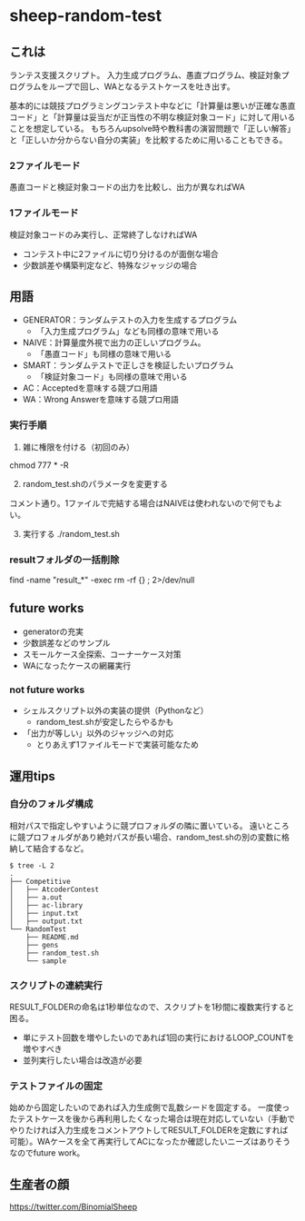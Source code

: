 # sheep-random-test

## これは

ランテス支援スクリプト。
入力生成プログラム、愚直プログラム、検証対象プログラムをループで回し、WAとなるテストケースを吐き出す。

基本的には競技プログラミングコンテスト中などに「計算量は悪いが正確な愚直コード」と「計算量は妥当だが正当性の不明な検証対象コード」に対して用いることを想定している。
もちろんupsolve時や教科書の演習問題で「正しい解答」と「正しいか分からない自分の実装」を比較するために用いることもできる。

### 2ファイルモード
愚直コードと検証対象コードの出力を比較し、出力が異なればWA

### 1ファイルモード
検証対象コードのみ実行し、正常終了しなければWA
- コンテスト中に2ファイルに切り分けるのが面倒な場合
- 少数誤差や構築判定など、特殊なジャッジの場合

## 用語
- GENERATOR：ランダムテストの入力を生成するプログラム
    - 「入力生成プログラム」なども同様の意味で用いる
- NAIVE：計算量度外視で出力の正しいプログラム。
    - 「愚直コード」も同様の意味で用いる
- SMART：ランダムテストで正しさを検証したいプログラム
    - 「検証対象コード」も同様の意味で用いる
- AC：Acceptedを意味する競プロ用語
- WA：Wrong Answerを意味する競プロ用語

### 実行手順
1. 雑に権限を付ける（初回のみ）

chmod 777 * -R

2. random_test.shのパラメータを変更する

コメント通り。1ファイルで完結する場合はNAIVEは使われないので何でもよい。

3. 実行する
./random_test.sh


### resultフォルダの一括削除
find -name "result_*" -exec rm -rf {} \; 2>/dev/null


## future works
- generatorの充実
- 少数誤差などのサンプル
- スモールケース全探索、コーナーケース対策
- WAになったケースの網羅実行
### not future works
- シェルスクリプト以外の実装の提供（Pythonなど）
    - random_test.shが安定したらやるかも
- 「出力が等しい」以外のジャッジへの対応
    -  とりあえず1ファイルモードで実装可能なため

## 運用tips

### 自分のフォルダ構成
相対パスで指定しやすいように競プロフォルダの隣に置いている。
遠いところに競プロフォルダがあり絶対パスが長い場合、random_test.shの別の変数に格納して結合するなど。
```
$ tree -L 2
.
├── Competitive
│   ├── AtcoderContest
│   ├── a.out
│   ├── ac-library
│   ├── input.txt
│   ├── output.txt
└── RandomTest
    ├── README.md
    ├── gens
    ├── random_test.sh
    └── sample
```
### スクリプトの連続実行
RESULT_FOLDERの命名は1秒単位なので、スクリプトを1秒間に複数実行すると困る。
- 単にテスト回数を増やしたいのであれば1回の実行におけるLOOP_COUNTを増やすべき
- 並列実行したい場合は改造が必要
### テストファイルの固定
始めから固定したいのであれば入力生成側で乱数シードを固定する。
一度使ったテストケースを後から再利用したくなった場合は現在対応していない（手動でやりたければ入力生成をコメントアウトしてRESULT_FOLDERを定数にすれば可能）。WAケースを全て再実行してACになったか確認したいニーズはありそうなのでfuture work。

## 生産者の顔

https://twitter.com/BinomialSheep
